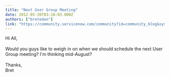 ```yaml
---
title: "Next User Group Meeting"
date: 2012-05-26T03:10:03.000Z
authors: ["breteden"]
link: "https://community.servicenow.com/community?id=community_blog&sys_id=899daa69dbd0dbc01dcaf3231f9619c8"
---
```

<p>Hi All, <br /><br />Would you guys like to weigh in on when we should schedule the next User Group meeting? I'm thinking mid-August? <br /><br />Thanks,<br />Bret</p>